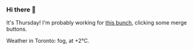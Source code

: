 ### Hi there :wave:

It's Thursday! I'm probably working for [this bunch](https://github.com/kohofinancial), clicking some merge buttons.

Weather in Toronto: fog, at +2°C.
